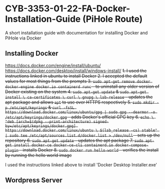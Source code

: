 # CYB-3353-01-22-FA-Docker-Installation-Guide (PiHole Route)
A short installation guide with documentation for installing Docker and PiHole via Docker

## Installing Docker
https://docs.docker.com/engine/install/ubuntu/
https://docs.docker.com/desktop/install/windows-install/
~~1. I used the instructions linked in ubuntu to install Docker
2. I accepted the default values for most things from the prompts
3. `sudo apt-get remove docker docker-engine docker.io containerd runc` - to uninstall any older version of Docker existing on the system
4. `sudo apt-get update` & `sudo apt-get install \ ca-certificates \ curl \ gnupg \ lsb-release` - updates the apt package and allows `apt` to use over HTTPS respectively
5. `sudo mkdir -p /etc/apt/keyrings` & `curl -fsSL https://download.docker.com/linux/ubuntu/gpg | sudo gpg --dearmor -o /etc/apt/keyrings/docker.gpg` - adds Docker's official GPG key
6. `echo \
  "deb [arch=$(dpkg --print-architecture) signed-by=/etc/apt/keyrings/docker.gpg] https://download.docker.com/linux/ubuntu \
  $(lsb_release -cs) stable" | sudo tee /etc/apt/sources.list.d/docker.list > /dev/null` - sets up the repository
6. `sudo apt-get update` - updates the apt package
7. `sudo apt-get install docker-ce docker-ce-cli containerd.io docker-compose-plugin` - installs Docker
8. `sudo docker run hello-world` - verifies the install by running the hello world image~~

 I used the instructions linked above to install 'Docker Desktop Installer.exe'

## Wordpress Server
